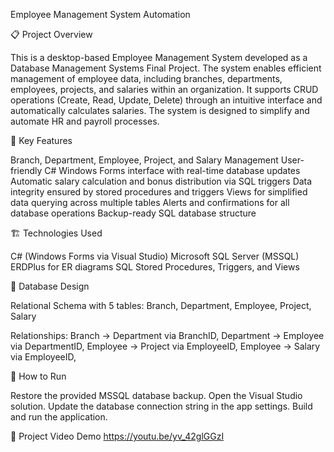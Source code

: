 Employee Management System Automation

📋 Project Overview

This is a desktop-based Employee Management System developed as a Database Management Systems Final Project. The system enables efficient management of employee data, including branches, departments, employees, projects, and salaries within an organization. It supports CRUD operations (Create, Read, Update, Delete) through an intuitive interface and automatically calculates salaries. The system is designed to simplify and automate HR and payroll processes.

🚀 Key Features

Branch, Department, Employee, Project, and Salary Management
User-friendly C# Windows Forms interface with real-time database updates
Automatic salary calculation and bonus distribution via SQL triggers
Data integrity ensured by stored procedures and triggers
Views for simplified data querying across multiple tables
Alerts and confirmations for all database operations
Backup-ready SQL database structure

🏗️ Technologies Used

C# (Windows Forms via Visual Studio)
Microsoft SQL Server (MSSQL)
ERDPlus for ER diagrams
SQL Stored Procedures, Triggers, and Views

📝 Database Design

Relational Schema with 5 tables: Branch, Department, Employee, Project, Salary

Relationships:
Branch → Department via BranchID, 
Department → Employee via DepartmentID,
Employee → Project via EmployeeID,
Employee → Salary via EmployeeID,

📂 How to Run

Restore the provided MSSQL database backup.
Open the Visual Studio solution.
Update the database connection string in the app settings.
Build and run the application.

🎥 Project Video Demo
https://youtu.be/yv_42glGGzI

